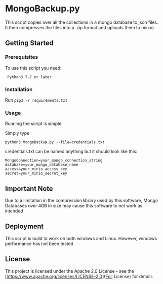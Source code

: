 # MongoBackup.py

This script copies over all the collections in a mongo database to json files. It then compresses the files into a .zip format and uploads them to min.io

## Getting Started


### Prerequisites

To use this script you need:
```
 Python3.7.7 or later
```

### Installation

Run ``` pip3 -r requirements.txt ```

### Usage
Running the script is simple.

Simply type
```
python3 MongoBackup.py --file=credentials.txt
```

credentials.txt can be named anything but it should look like this:

```
MongoConnection=your_mongo_connection_string
database=your_mongo_database_name
access=your_minio_access_key
secret=your_minio_secret_key
```

## Important Note

Due to a limitation in the compression library used by this software, Mongo Databases over 4GB in size may cause this software to not work as intended

## Deployment

This script is build to work on both windows and Linux. However, windows performance has not been tested



## License

This project is licensed under the Apache 2.0 License - see the [https://www.apache.org/licenses/LICENSE-2.0](Full License) for details
